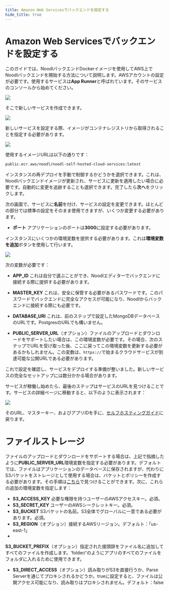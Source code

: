 ```yaml
---
title: Amazon Web Servicesでバックエンドを設定する
hide_title: true
---
```


# Amazon Web Servicesでバックエンドを設定する

このガイドでは、NoodlバックエンドDockerイメージを使用してAWS上でNoodlバックエンドを開始する方法について説明します。AWSアカウントの設定が必要です。使用するサービスは**App Runner**と呼ばれています。そのサービスのコンソールから始めてください。

<div className="ndl-image-with-background xl">

![](/docs/guides/deploy/using-an-external-backend/aws-1.png)

</div>

そこで新しいサービスを作成できます。

<div className="ndl-image-with-background m">

![](/docs/guides/deploy/using-an-external-backend/aws-2.png)

</div>

新しいサービスを設定する際、イメージがコンテナレジストリから取得されることを指定する必要があります。

<div className="ndl-image-with-background xl">

![](/docs/guides/deploy/using-an-external-backend/aws-3.png)

</div>

使用するイメージURLは以下の通りです：

```bash
public.ecr.aws/noodl/noodl-self-hosted-cloud-services:latest
```

インスタンスの再デプロイを手動で制御するかどうかを選択できます。これは、Noodlバックエンドイメージが更新され、サービスに更新を適用したい場合に必要です。自動的に変更を追跡することも選択できます。完了したら**次へ**をクリックします。

次の画面で、サービスに**名前**を付け、サービスの設定を変更できます。ほとんどの部分では標準の設定をそのまま使用できますが、いくつか変更する必要があります。

- **ポート** アプリケーションのポートは**3000**に設定する必要があります。

インスタンスにいくつかの環境変数を提供する必要があります。これは**環境変数を追加**ボタンを使用して行います。

<div className="ndl-image-with-background xl">

![](/docs/guides/deploy/using-an-external-backend/aws-4.png)

</div>

次の変数が必要です：

- **APP_ID** これは自分で選ぶことができ、Noodlエディターでバックエンドに接続する際に提供する必要があります。
- **MASTER_KEY** これは、安全に保管する必要があるパスワードです。このパスワードでバックエンドに完全なアクセスが可能になり、Noodlからバックエンドに接続する際にも必要です。
- **DATABASE_URI** これは、前のステップで設定したMongoDBデータベースのURLです。PostgresのURLでも構いません。

- **PUBLIC_SERVER_URL**（オプション）ファイルのアップロードとダウンロードをサポートしたい場合は、この環境変数が必要です。その場合、次のステップでURLを受け取った後、ここに戻ってこの環境変数を更新する必要があるかもしれません。この変数は、`https://`で始まるクラウドサービスが到達可能な公開URLである必要があります。

これで設定を確認し、サービスをデプロイする準備が整いました。新しいサービスの完全なセットアップには数分かかる場合があります。

サービスが稼働し始めたら、最後のステップはサービスのURLを見つけることです。サービスの詳細ページに移動すると、以下のように表示されます：

<div className="ndl-image-with-background l">

![](/docs/guides/deploy/using-an-external-backend/aws-5.png)

</div>

そのURL、マスターキー、およびアプリIDを手に、[セルフホスティングガイド](/docs/guides/deploy/using-an-external-backend#connect-your-application-to-the-self-hosted-backend)に戻ります。

# ファイルストレージ

ファイルのアップロードとダウンロードをサポートする場合は、上記で指摘したように**PUBLIC_SERVER_URL**環境変数を指定する必要があります。デフォルトでは、ファイルはアプリケーションのデータベースに保存されますが、代わりにS3バケットをストレージとして使用する場合は、バケットとポリシーを作成する必要があります。その手順は[こちら](http://docs.parseplatform.org/parse-server/guide/#configuring-s3adapter)で見つけることができます。次に、これらの追加の環境変数を指定します：

- **S3_ACCESS_KEY** 必要な権限を持つユーザーのAWSアクセスキー。必須。
- **S3_SECRET_KEY** ユーザーのAWSシークレットキー。必須。
- **S3_BUCKET** S3バケットの名前。S3全体でグローバルに一意である必要があります。必須。
- **S3_REGION**（オプション）接続するAWSリージョン。デフォルト：「us-east-1」
-

 **S3_BUCKET_PREFIX**（オプション）指定された接頭辞をファイル名に追加してすべてのファイルを作成します。'folder/'のようにアプリのすべてのファイルをフォルダに入れるために使用できます。
- **S3_DIRECT_ACCESS**（オプション）読み取りがS3を直接行うか、Parse Serverを通じてプロキシされるかどうか。trueに設定すると、ファイルは公開アクセス可能になり、読み取りはプロキシされません。デフォルト：false
